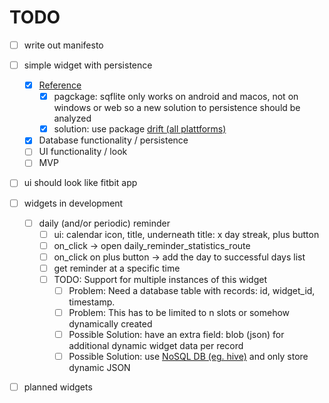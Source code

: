 # TODO

- [ ] write out manifesto

- [ ] simple widget with persistence
  - [X] [Reference](https://docs.flutter.dev/cookbook/persistence/sqlite)
    - [X] pagckage: sqflite only works on android and macos, not on windows or web so a new solution to persistence should be analyzed
    - [X] solution: use package [drift (all plattforms)](https://drift.simonbinder.eu/docs/getting-started/)
  - [X] Database functionality / persistence
  - [ ] UI functionality / look
  - [ ] MVP

- [ ] ui should look like fitbit app

- [ ] widgets in development
  - [ ] daily (and/or periodic) reminder
    - [ ] ui: calendar icon, title, underneath title: x day streak, plus button
    - [ ] on_click -> open daily_reminder_statistics_route
    - [ ] on_click on plus button -> add the day to successful days list
    - [ ] get reminder at a specific time
    - [ ] TODO: Support for multiple instances of this widget
      - [ ] Problem: Need a database table with records: id, widget_id, timestamp.
      - [ ] Problem: This has to be limited to n slots or somehow dynamically created
      - [ ] Possible Solution: have an extra field: blob (json) for additional dynamic widget data per record
      - [ ] Possible Solution: use [NoSQL DB (eg. hive)](https://pub.dev/packages/hive) and only store dynamic JSON

- [ ] planned widgets
